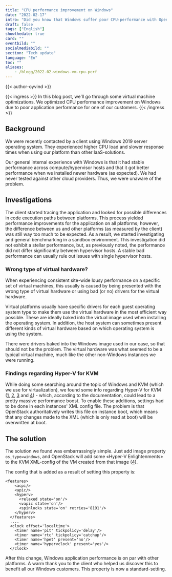 ```yaml
---
title: "CPU performance improvement on Windows"
date: "2022-02-17"
intro: "Did you know that Windows suffer poor CPU-performance with OpenStack and KVM's default settings?"
draft: false
tags: ["English"]
showthedate: true
card: ""
eventbild: ""
socialmediabild: ""
section: "Tech update"
language: "En"
toc: ""
aliases:
    - /blogg/2022-02-windows-vm-cpu-perf
---
```


{{< author-oyvind >}}

{{< ingress >}}
In this blog post, we'll go through some virtual machine optimizations. We optimized CPU performance improvement on Windows due to poor application performance for one of our customers.
{{< /ingress >}}

## Background
We were recently contacted by a client using Windows 2019 server operating system. They experienced higher CPU load and slower response times when using our platform than other IaaS-solutions.

Our general internal experience with Windows is that it had stable performance across compute/hypervisor hosts and that it got better performance when we installed newer hardware (as expected). We had never tested against other cloud providers. Thus, we were unaware of the problem.

## Investigations
The client started tracing the application and looked for possible differences in code execution paths between platforms. This process yielded performance improvements for the application on all platforms; however, the difference between us and other platforms (as measured by the client) was still way too much to be expected. As a result, we started investigating and general benchmarking in a sandbox environment. This investigation did not exhibit a stellar performance, but, as previously noted, the performance did not differ significantly between hypervisor hosts. A stable bad performance can usually rule out issues with single hypervisor hosts.

### Wrong type of virtual hardware?
When experiencing consistent site-wide lousy performance on a specific set of virtual machines, this usually is caused by being presented with the wrong type of virtual hardware or using bad (or no) drivers for the virtual hardware.

Virtual platforms usually have specific drivers for each guest operating system type to make them use the virtual hardware in the most efficient way possible. These are ideally baked into the virtual image used when installing the operating system. In addition, the host system can sometimes present different kinds of virtual hardware based on which operating system is using the system.

There were drivers baked into the Windows image used in our case, so that should not be the problem. The virtual hardware was what seemed to be a typical virtual machine, much like the other non-Windows instances we were running.

### Findings regarding Hyper-V for KVM
While doing some searching around the topic of Windows and KVM (which we use for virtualization), we found some info regarding Hyper-V for KVM ([1][1], [2][2], [3][3] and [4][4]) - which, according to the documentation, could lead to a pretty massive performance boost. To enable these additions, settings had to be done in each instances' XML config file. The problem is that OpenStack authoritatively writes this file on instance boot, which means that any changes made to the XML (which is only read at boot) will be overwritten at boot.

[1]: https://leduccc.medium.com/improving-the-performance-of-a-windows-10-guest-on-qemu-a5b3f54d9cf5
[2]: https://techblog.web.cern.ch/techblog/post/ostype-property-for-windows-images-on/
[3]: https://openstack-in-production.blogspot.com/2017/02/ostype-property-for-windows-images-on.html
[4]: https://bugs.launchpad.net/nova/+bug/1400315

## The solution

The solution we found was embarrassingly simple. Just add image property `os_type=windows`, and OpenStack will add some «Hyper-V Enlightenments» to the KVM XML-config of the VM created from that image ([4][4]).

The config that is added as a result of setting this property is:

```
<features>
    <acpi/>
    <apic/>
    <hyperv>
      <relaxed state='on'/>
      <vapic state='on'/>
      <spinlocks state='on' retries='8191'/>
    </hyperv>
  </features>
  ....
  <clock offset='localtime'>
    <timer name='pit' tickpolicy='delay'/>
    <timer name='rtc' tickpolicy='catchup'/>
    <timer name='hpet' present='no'/>
    <timer name='hypervclock' present='yes'/>
  </clock>
```

After this change, Windows application performance is on par with other platforms. A warm thank you to the client who helped us discover this to benefit all our Windows customers. This property is now a standard-setting.
